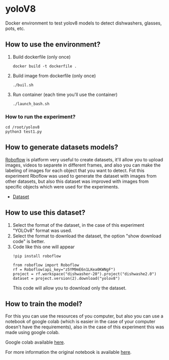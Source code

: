 # yoloV8
Docker environment to test yolov8 models to detect dishwashers, glasses, pots, etc.

## How to use the environment? ##
1. Build dockerfile (only once)
   ```
   docker build -t dockerfile .
   ```
2. Build image from dockerfile (only once)
   ```
   ./buil.sh
   ```
3. Run container (each time you'll use the container)
   ```
   ./launch_bash.sh
   ```
### How to run the experiment? ###
```
cd /root/yolov8
python3 test1.py
```

## How to generate datasets models? ##
[Roboflow](https://roboflow.com/universe) is platform very useful to create datasets, it'll allow you to upload images, videos to separete in different frames, and also you can make the labeling of images for each object that you want to detect.
Fot this experiment Rboflow was used to generate the dataset with images from other datasets, but also this dataset was improved with images from specific objects which were used for the experiments.

- [Dataset](https://universe.roboflow.com/dishwasher-20/dishwashe2.0/dataset/2)

## How to use this dataset? ##
1. Select the format of the dataset, in the case of this experiment "YOLOv8" format was used.
2. Select the format to download the dataset, the option "show download code" is better.
3. Code like this one will appear
   ```
   !pip install roboflow

   from roboflow import Roboflow
   rf = Roboflow(api_key="z5YM9mE6n1LKea0KWNgF")
   project = rf.workspace("dishwasher-20").project("dishwashe2.0")
   dataset = project.version(2).download("yolov8")
   ```
   This code will allow you to download only the dataset.

## How to train the model? ##
For this you can use the resources of you computer, but also you can use a notebook of google colab (which is easier in the case of your computer doesn't have the requirements), also in the case of this experiment this was made using google colab.


Google colab available [here](https://colab.research.google.com/drive/1Mu9HaywSiQ-tBqoxkx9v5uMfhu1692H5?usp=sharing).

For more information the original notebook is available [here](https://colab.research.google.com/github/roboflow-ai/notebooks/blob/main/notebooks/train-yolov8-object-detection-on-custom-dataset.ipynb).


